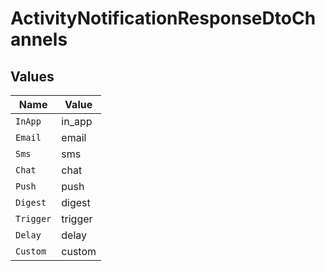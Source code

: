 # ActivityNotificationResponseDtoChannels


## Values

| Name      | Value     |
| --------- | --------- |
| `InApp`   | in_app    |
| `Email`   | email     |
| `Sms`     | sms       |
| `Chat`    | chat      |
| `Push`    | push      |
| `Digest`  | digest    |
| `Trigger` | trigger   |
| `Delay`   | delay     |
| `Custom`  | custom    |